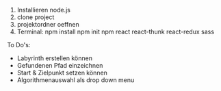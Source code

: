 1.  Installieren node.js
2.  clone project
3.  projektordner oeffnen
4.  Terminal:
    npm install
    npm init
    npm react react-thunk react-redux sass

To Do's:
- Labyrinth erstellen können
- Gefundenen Pfad einzeichnen
- Start & Zielpunkt setzen können
- Algorithmenauswahl als drop down menu

